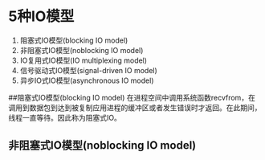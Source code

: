 # 5种IO模型

1. 阻塞式IO模型(blocking IO model)
2. 非阻塞式IO模型(noblocking IO model)
3. IO复用式IO模型(IO multiplexing model)
4. 信号驱动式IO模型(signal-driven IO model)
5. 异步IO式IO模型(asynchronous IO model)

##阻塞式IO模型(blocking IO model)
 在进程空间中调用系统函数recvfrom，在调用到数据包到达到被复制应用进程的缓冲区或者发生错误时才返回。在此期间，线程一直等待。因此称为阻塞式IO。
 
 
## 非阻塞式IO模型(noblocking IO model)
